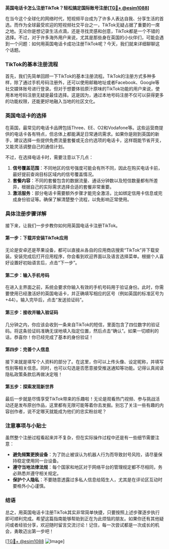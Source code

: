**英国电话卡怎么注册TikTok？轻松搞定国际账号注册[[TG💪+ @esim1088](https://t.me/s/esim1088)]**

在当今这个全球化的网络时代，短视频平台成为了许多人表达自我、分享生活的首选。而作为全球最受欢迎的短视频社交平台之一，TikTok无疑占据了重要的一席之地。无论你是想记录生活点滴，还是寻找灵感和创意，TikTok都是一个不错的选择。不过，对于许多海外用户来说，尤其是那些身在英国的小伙伴们，可能会遇到一个问题：如何用英国电话卡成功注册TikTok呢？今天，我们就来详细聊聊这个话题。

### TikTok的基本注册流程

首先，我们先简单回顾一下TikTok的基本注册流程。TikTok的注册方式多种多样，除了通过手机号码注册外，还可以使用邮箱地址或者Facebook、Google等社交媒体账号进行登录。但对于想要体验原汁原味的TikTok功能的用户来说，使用本地号码注册无疑是最佳选择。这是因为，通过本地号码注册不仅可以获得更多的功能权限，还能更好地融入当地的社区文化。

### 英国电话卡的选择

在英国，最常见的电话卡品牌包括Three、EE、O2和Vodafone等。这些运营商提供的电话卡各有特点，但总体上都能满足日常通讯需求。如果你是刚到英国的新手，建议选择一些提供免费流量套餐或无合约选项的电话卡，这样既能节省开支，又能灵活调整自己的通信计划。

不过，在选择电话卡时，需要注意以下几点：

1. **信号覆盖范围**：不同地区的信号强度可能会有所不同，因此在购买电话卡前，最好提前查询目标区域内的信号覆盖情况。
2. **套餐内容**：不同的套餐包含的数据流量、通话分钟数以及短信数量都有所差异，根据自己的实际需求选择合适的套餐非常重要。
3. **激活服务**：部分电话卡需要额外步骤才能完全激活，比如绑定信用卡信息或完成身份验证等。确保了解清楚整个流程，以免影响正常使用。

### 具体注册步骤详解

接下来，让我们一步步教你如何用英国电话卡注册TikTok。

#### 第一步：下载并安装TikTok应用

无论是安卓还是苹果设备，都可以直接从各自的应用商店搜索“TikTok”并下载安装。安装完成后打开应用程序，你会看到欢迎界面以及语言选择菜单。根据个人喜好设置好初始语言后，点击“下一步”。

#### 第二步：输入手机号码

在进入主界面之前，系统会要求你输入有效的手机号码用于验证身份。此时，你需要使用已经激活好的英国电话卡，并正确填写相应的区号（例如英国的标准区号为+44）。输入完毕后，点击“发送验证码”。

#### 第三步：接收并输入验证码

几分钟之内，你应该会收到一条来自TikTok的短信，里面包含了四位数字的验证码。将这条验证码准确无误地填入指定位置，然后点击“确认”。如果一切顺利的话，恭喜你！你已经完成了基本的身份验证！

#### 第四步：完善个人信息

接下来就是填写个人资料的部分了。在这里，你可以上传头像、设定昵称，并填写性别等相关信息。同时，也可以勾选是否愿意接受推送通知等功能。记得认真阅读隐私政策条款后再做决定哦！

#### 第五步：探索发现新世界

最后一步就是尽情享受TikTok带来的乐趣啦！无论是观看热门视频、参与挑战活动还是发布原创作品，这里都有无限可能等着你去发掘。别忘了关注一些有趣的内容创作者，说不定哪天就能成为他们的忠实粉丝呢？

### 注意事项与小贴士

虽然整个注册过程看起来并不复杂，但在实际操作过程中还是有一些细节需要注意：

- **避免频繁更换设备**：为了防止被误认为机器人行为而导致封号风险，请尽量保持稳定使用同一台设备。
- **遵守当地法律法规**：每个国家和地区对于网络平台的管理规定都不尽相同，务必熟悉并遵守相关规定。
- **保护个人隐私**：不要随意透露过多私人信息给陌生人，尤其是在评论区互动时要格外小心谨慎。

### 结语

总之，用英国电话卡注册TikTok其实非常简单快捷，只要按照上述步骤逐步执行即可顺利完成。希望这篇指南能够帮助到正在为此烦恼的朋友。如果你还有其他疑问或者经验分享，欢迎随时留言交流讨论！记住，每一次尝试都是一次成长的机会，勇敢迈出第一步吧！

[[TG💪+ @esim1088](https://t.me/s/esim1088) ![Image](https://i.postimg.cc/4NQfJmqS/Snipaste-2025-05-13-00-14-12.png)]